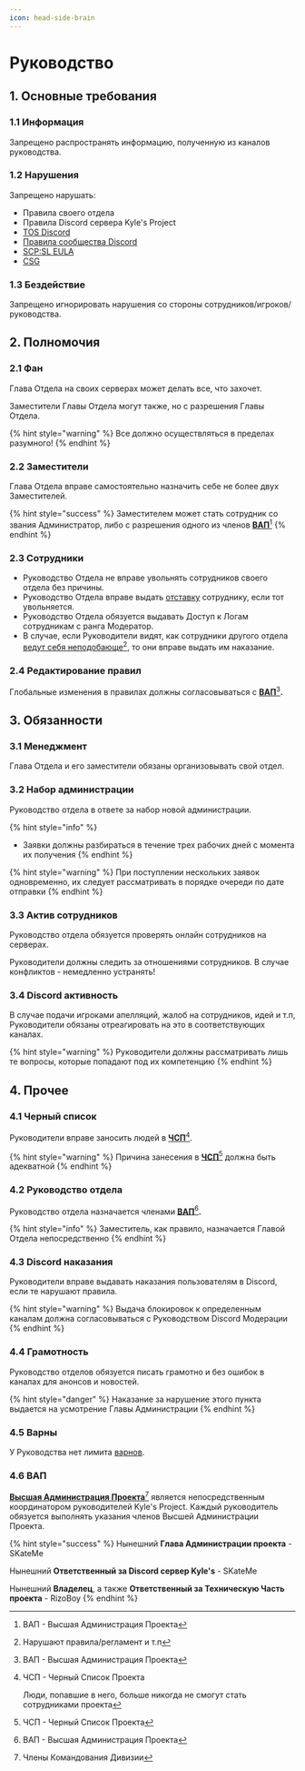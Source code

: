 ```yaml
---
icon: head-side-brain
---
```


# Руководство

## 1. Основные требования

### 1.1 Информация

Запрещено распространять информацию, полученную из каналов руководства.

### 1.2 Нарушения

Запрещено нарушать:

* Правила своего отдела
* Правила Discord сервера Kyle's Project
* [TOS Discord](https://discord.com/terms)
* [Правила сообщества Discord](https://discord.com/guidelines)
* [SCP:SL EULA](https://store.steampowered.com/eula/700330_eula_0)
* [CSG](https://scpslgame.com/CSG.pdf)

### 1.3 Бездействие

Запрещено игнорировать нарушения со стороны сотрудников/игроков/руководства.

## 2. Полномочия

### 2.1 Фан

Глава Отдела на своих серверах может делать все, что захочет.

Заместители Главы Отдела могут также, но с разрешения Главы Отдела.

{% hint style="warning" %}
Все должно осуществляться в пределах разумного!
{% endhint %}

### 2.2 Заместители

Глава Отдела вправе самостоятельно назначить себе не более двух Заместителей.

{% hint style="success" %}
Заместителем может стать сотрудник со звания Администратор, либо с разрешения одного из членов [**ВАП**](#user-content-fn-1)[^1]
{% endhint %}

### 2.3 Сотрудники

* Руководство Отдела не вправе увольнять сотрудников своего отдела без причины.
* Руководство Отдела вправе выдать [отставку](general.md#otstavka) сотруднику, если тот увольняется.
* Руководство Отдела обязуется выдавать Доступ к Логам сотрудникам с ранга Модератор.
* В случае, если Руководители видят, как сотрудники другого отдела [ведут себя неподобающе](#user-content-fn-2)[^2], то они вправе выдать им наказание.

### 2.4 Редактирование правил

Глобальные изменения в правилах должны согласовываться с [**ВАП**](#user-content-fn-1)[^1]**.**

## 3. Обязанности

### 3.1 Менеджмент

Глава Отдела и его заместители обязаны организовывать свой отдел.

### 3.2 Набор администрации

Руководство отдела в ответе за набор новой администрации.

{% hint style="info" %}
* Заявки должны разбираться в течение трех рабочих дней с момента их получения
{% endhint %}

{% hint style="warning" %}
При поступлении нескольких заявок одновременно, их следует рассматривать в порядке очереди по дате отправки
{% endhint %}

### 3.3 Актив сотрудников

Руководство отдела обязуется проверять онлайн сотрудников на серверах.

Руководители должны следить за отношениями сотрудников. В случае конфликтов - немедленно устранять!

### 3.4 Discord активность

В случае подачи игроками апелляций, жалоб на сотрудников, идей и т.п, Руководители обязаны отреагировать на это в соответствующих каналах.

{% hint style="warning" %}
Руководители должны рассматривать лишь те вопросы, которые попадают под их компетенцию
{% endhint %}

## 4. Прочее

### 4.1 Черный список

Руководители вправе заносить людей в [**ЧСП**](#user-content-fn-3)[^3].

{% hint style="warning" %}
Причина занесения в [**ЧСП**](#user-content-fn-4)[^4] должна быть адекватной
{% endhint %}

### 4.2 Руководство отдела

Руководство отдела назначается членами [**ВАП**](#user-content-fn-1)[^1]**.**

{% hint style="info" %}
Заместитель, как правило, назначается Главой Отдела непосредственно
{% endhint %}

### 4.3 Discord наказания

Руководители вправе выдавать наказания пользователям в Discord, если те нарушают правила.

{% hint style="warning" %}
Выдача блокировок к определенным каналам должна согласовываться с Руководством Discord Модерации
{% endhint %}

### 4.4 Грамотность

Руководство отделов обязуется писать грамотно и без ошибок в каналах для анонсов и новостей.

{% hint style="danger" %}
Наказание за нарушение этого пункта выдается на усмотрение Главы Администрации
{% endhint %}

### 4.5 Варны

У Руководства нет лимита [варнов](general.md#varn).

### 4.6 ВАП

[**Высшая Администрация Проекта**](#user-content-fn-5)[^5] является непосредственным координатором руководителей Kyle's Project. Каждый руководитель обязуется выполнять указания членов Высшей Администрации Проекта.

{% hint style="success" %}
Нынешний **Глава Администрации проекта** - SKateMe

Нынешний **Ответственный за Discord сервер Kyle's** - SKateMe

Нынешний **Владелец**, а также **Ответственный за Техническую Часть проекта** - RizoBoy
{% endhint %}

[^1]: ВАП - Высшая Администрация Проекта

[^2]: Нарушают правила/регламент и т.п

[^3]: ЧСП - Черный Список Проекта

    Люди, попавшие в него, больше никогда не смогут стать сотрудниками проекта

[^4]: ЧСП - Черный Список Проекта

[^5]: Члены Командования Дивизии
